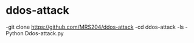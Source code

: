 # ddos-attack
-git clone https://github.com/MRS204/ddos-attack
-cd ddos-attack
-ls
-Python Ddos-attack.py
